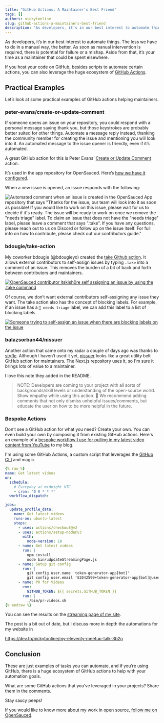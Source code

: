 ```yaml
---
title: "GitHub Actions: A Maintainer's Best Friend"
tags: []
authors: nickytonline
slug: github-actions-a-maintainers-best-friend
description: "As developers, it’s in our best interest to automate things. The less we have to do in a manual way,..."
---
```


As developers, it’s in our best interest to automate things. The less we have to do in a manual way, the better. As soon as manual intervention is required, there is potential for failure or a mishap. Aside from that, it’s your time as a maintainer that could be spent elsewhere.

If you host your code on GitHub, besides scripts to automate certain actions, you can also leverage the huge ecosystem of [GitHub
Actions](https://github.com/features/actions).

## Practical Examples

Let’s look at some practical examples of GitHub actions helping maintainers.

### peter-evans/create-or-update-comment

If someone opens an issue on your repository, you could respond with a personal message saying thank you, but those keystrokes are probably better suited for other things. Automate a message reply instead, thanking the community member for creating the issue and mentioning you will look into it. An automated message to the issue opener is friendly, even if it’s automated.

A great GitHub action for this is Peter Evans’ [Create or Update Comment](https://github.com/peter-evans/create-or-update-comment) action.

It’s used in the app repository for OpenSauced. Here’s [how we have it configured](https://github.com/open-sauced/app/blob/beta/.github/workflows/issue.yml).

When a new issue is opened, an issue responds with the following:

![Automated comment when an issue is created in the OpenSauced App repository that says "Thanks for the issue, our team will look into it as soon as possible! If you would like to work on this issue, please wait for us to decide if it's ready. The issue will be ready to work on once we remove the "needs triage" label. To claim an issue that does not have the "needs triage" label, please leave a comment that says ".take". If you have any questions, please reach out to us on Discord or follow up on the issue itself. For full info on how to contribute, please check out our contributors guide."](https://dev-to-uploads.s3.amazonaws.com/uploads/articles/y9zucj40s8ub6jiacrl3.png)

### bdougie/take-action

My coworker bdougie (@bdougieyo) created the [take Github action](https://github.com/bdougie/take-action). It allows external contributors to self-assign issues by typing `.take` into a comment of an issue. This removes the burden of a bit of back and forth between contributors and maintainers.

[![OpenSauced contributor itskish0re self assigning an issue by using the .take command](https://dev-to-uploads.s3.amazonaws.com/uploads/articles/eh9gjzo8aiwleqqr7qhe.png)](https://github.com/open-sauced/app/issues/2017#issuecomment-1785492904)

Of course, we don’t want external contributors self-assigning any issue they want. The take action also has the concept of blocking labels. For example, if an issue has a `👀 needs triage` label, we can add this label to a list of blocking labels.

[![Someone trying to self-assign an issue when there are blocking labels on the issue](https://dev-to-uploads.s3.amazonaws.com/uploads/articles/w52j0puh47kpgg27clnd.png)](https://github.com/open-sauced/app/issues/1952#issuecomment-1772176129)

### balazsorban44/nissuer

Another action that came onto my radar a couple of days ago was thanks to [styfle](https://twitter.com/styfle). Although I haven’t used it yet, [nissuer](https://github.com/balazsorban44/nissuer) looks like a great utility belt GitHub action for maintainers. The Next.js repository uses it, so I'm sure it brings lots of value to a maintainer.

I love this note they added in the README.

> NOTE: Developers are coming to your project with all sorts of backgrounds/skill levels or understanding of the open-source world. Show empathy while using this action. 💚 We recommend adding comments that not only dismiss unhelpful issues/comments, but educate the user on how to be more helpful in the future.

### Bespoke Actions

Don’t see a GitHub action for what you need? Create your own. You can even build your own by composing it from existing GitHub actions. Here's an example of a [bespoke workflow I use for pulling in my latest video content from YouTube](https://github.com/nickytonline/www.nickyt.co/blob/main/.github/workflows/get-latest-videos.yml) to my blog.

I'm using some GitHub Actions, a custom script that leverages the [GitHub CLI](https://cli.github.com/) and magic.

```yaml
{% raw %}
name: Get latest videos
on:
  schedule:
    # Everyday at midnight UTC
    - cron: '0 0 * * *'
  workflow_dispatch:

jobs:
  update_profile_data:
    name: Get latest videos
    runs-on: ubuntu-latest
    steps:
      - uses: actions/checkout@v2
      - uses: actions/setup-node@v3
        with:
          node-version: 18
      - name: Get latest videos
        run: |
          npm install
          node bin/udpdateStreamingPage.js
      - name: Setup git config
        run: |
          git config user.name 'token-generator-app[bot]'
          git config user.email '82042599+token-generator-app[bot]@users.noreply.github.com'
      - name: PR for Videos
        env:
          GITHUB_TOKEN: ${{ secrets.GITHUB_TOKEN }}
        run: |
          ./bin/pr-videos.sh
{% endraw %}
```

You can see the results on the [streaming page of my site](https://www.nickyt.co/pages/streaming/).

The post is a bit out of date, but I discuss more in depth the automations for my website in

<a href="https://dev.to/nickytonline/my-eleventy-meetup-talk-3b2p">https://dev.to/nickytonline/my-eleventy-meetup-talk-3b2p</a>

## Conclusion

These are just examples of tasks you can automate, and if you’re using GitHub, there is a huge ecosystem of GitHub actions to help with your automation goals.

What are some GitHub actions that you’ve leveraged in your projects? Share them in the comments.

Stay saucy peeps!

If you would like to know more about my work in open source, [follow me on OpenSauced](https://oss.fyi/nickytonline).
